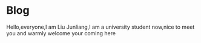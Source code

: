 # Blog
Hello,everyone,I am Liu Junliang,I am a university student now,nice to meet you and warmly welcome your coming here
